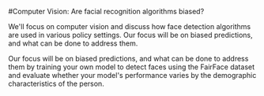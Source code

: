 #Computer Vision: Are facial recognition algorithms biased?

We'll focus on computer vision and discuss how face detection algorithms are used in various policy settings. Our focus will be on biased predictions, and what can be done to address them. 

Our focus will be on biased predictions, and what can be done to address them by training your own model to detect faces using the FairFace dataset and evaluate whether your model's performance varies by the demographic characteristics of the person.

